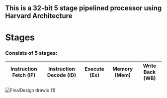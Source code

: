 ## This is a 32-bit 5 stage pipelined processor using Harvard Architecture 

# Stages
### Consists of 5 stages:
| Instruction Fetch (IF) | Instruction Decode (ID) | Execute (Ex) | Memory (Mem) | Write Back (WB) |
|:-:|:-:|:-:|:-:|:-:|



![FinalDesign drawio (1)](https://user-images.githubusercontent.com/75990647/210130585-da2ed35a-5383-4cf0-b2e3-64acdf6cabbb.png)
